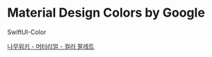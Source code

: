 # Material Design Colors by Google
SwiftUI-Color

[나무위키 - 머터리얼 - 컬러 팔레트](https://namu.wiki/w/%EB%A8%B8%ED%8B%B0%EB%A6%AC%EC%96%BC%20%EB%94%94%EC%9E%90%EC%9D%B8#toc)

